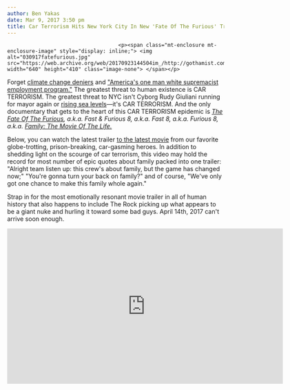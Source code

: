 ```yaml
---
author: Ben Yakas
date: Mar 9, 2017 3:50 pm
title: Car Terrorism Hits New York City In New 'Fate Of The Furious' Trailer
---
```


	
										<p><span class="mt-enclosure mt-enclosure-image" style="display: inline;"> <img alt="030917fatefurious.jpg" src="https://web.archive.org/web/20170923144504im_/http://gothamist.com/attachments/byakas/030917fatefurious.jpg" width="640" height="410" class="image-none"> </span></p>

<p>Forget <a href="https://web.archive.org/web/20170923144504/http://gothamist.com/2017/03/09/climate_change_scott_pruitt.php">climate change deniers</a> and <a href="https://web.archive.org/web/20170923144504/http://gothamist.com/tags/donaldtrump">&quot;America&apos;s one man white supremacist employment program.&quot;</a> The greatest threat to human existence is CAR TERRORISM. The greatest threat to NYC isn&apos;t Cyborg Rudy Giuliani running for mayor again or <a href="https://web.archive.org/web/20170923144504/http://gothamist.com/2016/12/08/sea_levels_surrounding_nyc_could_ri.php">rising sea levels</a>&#x2014;it&apos;s CAR TERRORISM. And the only documentary that gets to the heart of this CAR TERRORISM epidemic is <em><a href="https://web.archive.org/web/20170923144504/http://gothamist.com/tags/thefastandthefurious">The Fate Of The Furious</a>, a.k.a. Fast &amp; Furious 8, a.k.a. Fast 8, a.k.a. Furious 8, a.k.a. <a href="https://web.archive.org/web/20170923144504/http://gothamist.com/2015/03/26/fast_furious_hot_take.php">Family: The Movie Of The Life.</a></em></p>

<p>Below, you can watch the latest trailer <a href="https://web.archive.org/web/20170923144504/http://gothamist.com/2017/02/06/fate_furious_trailer.php">to the latest movie</a> from our favorite globe-trotting, prison-breaking, car-gasming heroes. In addition to shedding light on the scourge of car terrorism, this video may hold the record for most number of epic quotes about family packed into one trailer: &quot;Alright team listen up: this crew&apos;s about family, but the game has changed now;&quot; &quot;You&apos;re gonna turn your back on family?&quot; and of course, &quot;We&apos;ve only got one chance to make this family whole again.&quot; </p>

<p>Strap in for the most emotionally resonant movie trailer in all of human history that also happens to include The Rock picking up what appears to be a giant nuke and hurling it toward some bad guys. April 14th, 2017 can&apos;t arrive soon enough. </p>

<p><iframe width="640" height="360" src="https://web.archive.org/web/20170923144504if_/https://www.youtube.com/embed/jeKBMdYaM3U" frameborder="0" allowfullscreen></iframe><br>
</p>					
										
									
				